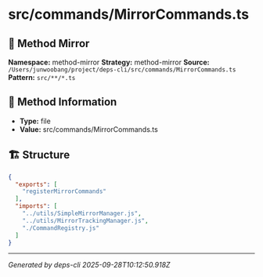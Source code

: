 # src/commands/MirrorCommands.ts

## 🔧 Method Mirror

**Namespace:** method-mirror
**Strategy:** method-mirror
**Source:** `/Users/junwoobang/project/deps-cli/src/commands/MirrorCommands.ts`
**Pattern:** `src/**/*.ts`

## 📝 Method Information

- **Type:** file
- **Value:** src/commands/MirrorCommands.ts

## 🏗️ Structure

```json
{
  "exports": [
    "registerMirrorCommands"
  ],
  "imports": [
    "../utils/SimpleMirrorManager.js",
    "../utils/MirrorTrackingManager.js",
    "./CommandRegistry.js"
  ]
}
```

---
*Generated by deps-cli 2025-09-28T10:12:50.918Z*
